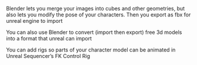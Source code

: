 
Blender lets you merge your images into cubes and other geometries, but also lets you modify the pose of your characters. Then you export as fbx for unreal engine to import

You can also use Blender to convert (import then export) free 3d models into a format that unreal can import

You can add rigs so parts of your character model can be animated in Unreal Sequencer’s FK Control Rig
